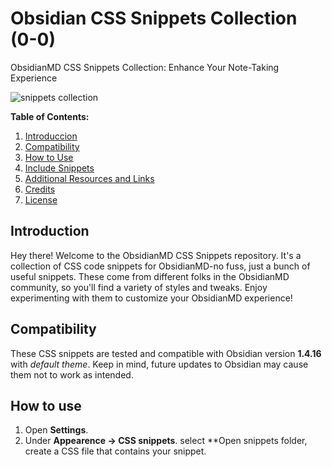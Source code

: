 # Obsidian CSS Snippets Collection (0-0)

ObsidianMD CSS Snippets Collection: Enhance Your Note-Taking Experience

<img src="https://i.imgur.com/cPa054W.png" alt="snippets collection">

**Table of Contents:**

1. [Introduccion](#-Introduction)
2. [Compatibility](#-Compatibility)
3. [How to Use](#-How-to-Use)
4. [Include Snippets](#-Included-Snippets)
5. [Additional Resources and Links](#-additional-resources-and-links)
6. [Credits](#-Credits)
7. [License](#-License)

## Introduction

Hey there! Welcome to the ObsidianMD CSS Snippets repository. It's a collection of CSS code snippets for ObsidianMD-no fuss, just a bunch of useful snippets. These come from different folks in the ObsidianMD community, so you'll find a variety of styles and tweaks. Enjoy experimenting with them to customize your ObsidianMD experience!

## Compatibility

These CSS snippets are tested and compatible with Obsidian version **1.4.16** with *default theme*. Keep in mind, future updates to Obsidian may cause them not to work as intended.

## How to use

1. Open **Settings**.
2. Under **Appearence → CSS snippets**. select **Open snippets folder, create a CSS file that contains your snippet.
